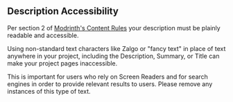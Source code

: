 ## Description Accessibility

Per section 2 of [Modrinth's Content Rules](https://modrinth.com/legal/rules#clear-and-honest-function) your description must be plainly readable and accessible. 

Using non-standard text characters like Zalgo or "fancy text" in place of text anywhere in your project, including the Description, Summary, or Title can make your project pages inaccessible. 

This is important for users who rely on Screen Readers and for search engines in order to provide relevant results to users. Please remove any instances of this type of text.
